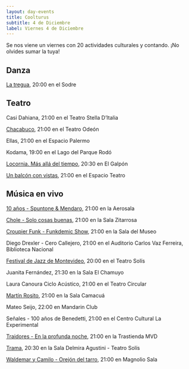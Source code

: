 ```yaml
---
layout: day-events
title: Coolturus
subtitle: 4 de Diciembre
label: Viernes 4 de Diciembre
---
```

Se nos viene un viernes con 20 actividades culturales y contando. ¡No olvides sumar la tuya!

## Danza

[La tregua](http://www.auditorio.com.uy/uc_2600_1.html), 20:00 en el Sodre

## Teatro

Casi Dahiana, 21:00 en el Teatro Stella D’Italia

[Chacabuco](http://www.auditorio.com.uy/uc_2600_1.html), 21:00 en el Teatro Odeón

Ellas, 21:00 en el Espacio Palermo

Kodama, 19:00 en el Lago del Parque Rodó

[Locornia. Más allá del tiempo](https://www.teatroelgalpon.org.uy/espectaculos/locornia-mas-alla-del-tiempo/), 20:30 en El Galpón

[Un balcón con vistas](https://www.espacioteatrouruguay.com/cartelera), 21:00 en el Espacio Teatro

## Música en vivo

[10 años - Spuntone & Mendaro](https://www.instagram.com/p/CIObGGvgRbD/), 21:00 en la Aerosala

[Chole - Solo cosas buenas](https://salazitarrosa.montevideo.gub.uy/espectaculo/chole/), 21:00 en la Sala Zitarrosa

[Croupier Funk - Funkdemic Show](http://www.saladelmuseo.com.uy/shows/item/croupier-funk.html), 21:00 en la Sala del Museo

Diego Drexler - Cero Callejero, 21:00 en el Auditorio Carlos Vaz Ferreira, Biblioteca Nacional

[Festival de Jazz de Montevideo](https://www.teatrosolis.org.uy/PROGRAMACION/13-Festival-de-Jazz-de-Montevideo-uc1417), 20:00 en el Teatro Solís

Juanita Fernández, 21:30 en la Sala El Chamuyo

Laura Canoura Ciclo Acústico, 21:00 en el Teatro Circular

[Martín Rosito](http://www.salacamacua.uy/evento/martin-rosito-razones-de-fuerza-mayor/?instance_id=165), 21:00 en la Sala Camacuá

Mateo Seijo, 22:00 en Mandarin Club

Señales - 100 años de Benedetti, 21:00 en el Centro Cultural La Experimental

[Traidores - En la profunda noche](https://www.latrastienda.com.uy/show.php?s=traidores&s_id=-MLPAXmvDyfkrcPEpyhO), 21:00 en la Trastienda MVD

[Trama](https://www.teatrosolis.org.uy/PROGRAMACION/Trama-uc1400), 20:30 en la Sala Delmira Agustini - Teatro Solís

[Waldemar y Camilo - Orejón del tarro](https://magnoliosala.uy/evento/waldemar-y-camilo_3), 21:00 en Magnolio Sala


